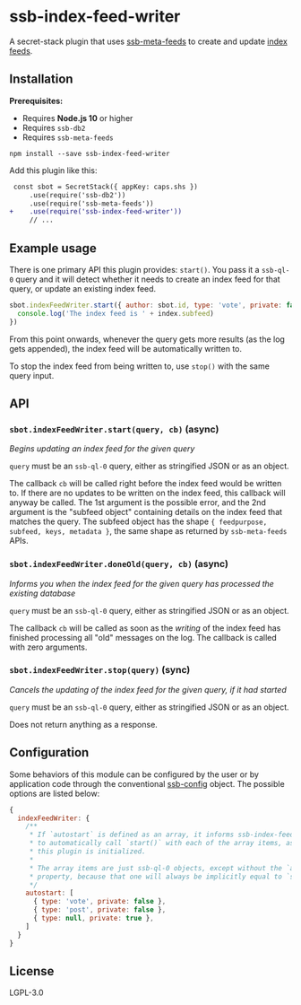 <!--
SPDX-FileCopyrightText: 2021 Andre 'Staltz' Medeiros

SPDX-License-Identifier: CC0-1.0
-->

# ssb-index-feed-writer

A secret-stack plugin that uses [ssb-meta-feeds](https://github.com/ssb-ngi-pointer/ssb-meta-feeds)
to create and update [index feeds](https://github.com/ssb-ngi-pointer/ssb-secure-partial-replication-spec#indexes).

## Installation

**Prerequisites:**

- Requires **Node.js 10** or higher
- Requires `ssb-db2`
- Requires `ssb-meta-feeds`

```
npm install --save ssb-index-feed-writer
```

Add this plugin like this:

```diff
 const sbot = SecretStack({ appKey: caps.shs })
     .use(require('ssb-db2'))
     .use(require('ssb-meta-feeds'))
+    .use(require('ssb-index-feed-writer'))
     // ...
```

## Example usage

There is one primary API this plugin provides: `start()`. You pass it a
`ssb-ql-0` query and it will detect whether it needs to create an index feed for
that query, or update an existing index feed.

```js
sbot.indexFeedWriter.start({ author: sbot.id, type: 'vote', private: false }, (err, index) => {
  console.log('The index feed is ' + index.subfeed)
})
```

From this point onwards, whenever the query gets more results (as the log gets
appended), the index feed will be automatically written to.

To stop the index feed from being written to, use `stop()` with the same query
input.

## API

### `sbot.indexFeedWriter.start(query, cb)` (async)

_Begins updating an index feed for the given query_

`query` must be an `ssb-ql-0` query, either as stringified JSON or as an object.

The callback `cb` will be called right before the index feed would be written
to. If there are no updates to be written on the index feed, this callback will
anyway be called. The 1st argument is the possible error, and the 2nd argument
is the "subfeed object" containing details on the index feed that matches the
query. The subfeed object has the shape `{ feedpurpose, subfeed, keys, metadata }`,
the same shape as returned by `ssb-meta-feeds` APIs.

### `sbot.indexFeedWriter.doneOld(query, cb)` (async)

_Informs you when the index feed for the given query has processed the existing database_

`query` must be an `ssb-ql-0` query, either as stringified JSON or as an object.

The callback `cb` will be called as soon as the *writing* of the index feed has
finished processing all "old" messages on the log. The callback is called with
zero arguments.

### `sbot.indexFeedWriter.stop(query)` (sync)

_Cancels the updating of the index feed for the given query, if it had started_

`query` must be an `ssb-ql-0` query, either as stringified JSON or as an object.

Does not return anything as a response.

## Configuration

Some behaviors of this module can be configured by the user or by application
code through the conventional [ssb-config](https://github.com/ssbc/ssb-config)
object. The possible options are listed below:

```js
{
  indexFeedWriter: {
    /**
     * If `autostart` is defined as an array, it informs ssb-index-feed-writer
     * to automatically call `start()` with each of the array items, as soon as
     * this plugin is initialized.
     *
     * The array items are just ssb-ql-0 objects, except without the `author`
     * property, because that one will always be implicitly equal to `sbot.id`.
     */
    autostart: [
      { type: 'vote', private: false },
      { type: 'post', private: false },
      { type: null, private: true },
    ]
  }
}
```

## License

LGPL-3.0
